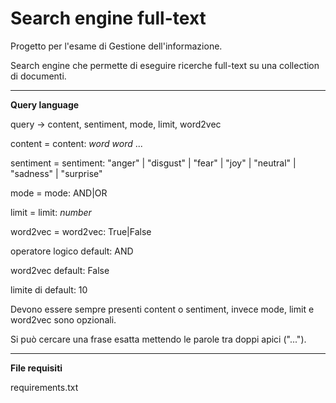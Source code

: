 # Search engine full-text
Progetto per l'esame di Gestione dell'informazione.

Search engine che permette di eseguire ricerche full-text su una collection di documenti.

--------------------------

**Query language**

query -> content, sentiment, mode, limit, word2vec

content = content: _word_ _word_ ...

sentiment = sentiment: "anger" | "disgust" | "fear" | "joy" | "neutral" | "sadness" | "surprise"

mode = mode: AND|OR

limit = limit: _number_

word2vec = word2vec: True|False

operatore logico default: AND

word2vec default: False

limite di default: 10

Devono essere sempre presenti content o sentiment, invece mode, limit e word2vec sono opzionali.

Si può cercare una frase esatta mettendo le parole tra doppi apici ("...").

--------------------------

**File requisiti**

requirements.txt
